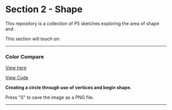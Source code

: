 # Section 2 - Shape

This repository is a collection of P5 sketches exploring the area of shape and .

This section will touch on:

---

### Color Compare

[View here](01_line_circle/build/)

[View Code](01_line_circle/)

**Creating a circle through use of vertices and begin shape.**

Press "S" to save the image as a PNG file.

---

